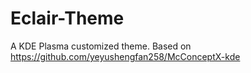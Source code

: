 # Eclair-Theme

A KDE Plasma customized theme. Based on https://github.com/yeyushengfan258/McConceptX-kde 
